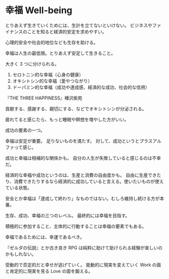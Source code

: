 # 幸福 Well-being

とりあえず生きていくためには、生計を立てないといけない。
ビジネスやファイナンスのことを知ると経済的安定を求めやすい。

心理的安全や社会的地位なども生存を助ける。

幸福は人生の最低限。とりあえず安定して生きること。

大きく 3 つに分けられる。

1. セロトニン的な幸福（心身の健康）
2. オキシトシン的な幸福（愛やつながり）
3. ドーパミン的な幸福（成功や達成感、経済的な成功、社会的な信用）

『THE THREE HAPPINESS』樺沢紫苑

貢献する、感謝する、親切にする、などでオキシトシンが分泌される。

疲れてると感じたら、もっと睡眠や瞑想を増やした方がいい。

成功の要素の一つ。

幸福は安定が重要。
足りないものを満たす。
対して、成功というとプラスアルファって感じ。

成功と幸福は相補的な関係かも。
自分の人生が失敗していると感じるのは不幸だ。

経済的な幸福や成功というのは、生産と消費の自由度かも。
自由に生産できたり、消費できたりするなら経済的に成功していると言える。使いたいものが使えている状態。

安全とか幸福は「達成して終わり」なものではない。むしろ維持し続ける方が本番。

生存、成功、幸福の三つのレベル。
最終的には幸福を目指す。

積極的に参加すること、主体的に行動することは幸福の要素でもある。

幸福であるためには、幸運であるべき。

『ゼルダの伝説』とか古き良き RPG は純粋に助けて助けられる経験が楽しいのかもしれない。

受動的で否定的だと幸せが逃げていく。
能動的に現実を変えていく Work の面と肯定的に現実を見る Love の面を鍛える。
